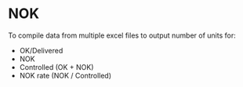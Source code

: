 # NOK

To compile data from multiple excel files to output number of units for:
- OK/Delivered
- NOK 
- Controlled (OK + NOK)
- NOK rate (NOK / Controlled)
